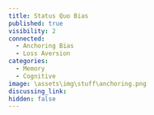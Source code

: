 ```yaml
---
title: Status Quo Bias
published: true
visibility: 2
connected:
  - Anchoring Bias
  - Loss Aversion
categories:
  - Memory
  - Cognitive
image: \assets\img\stuff\anchoring.png
discussing_link: 
hidden: false
---
```


